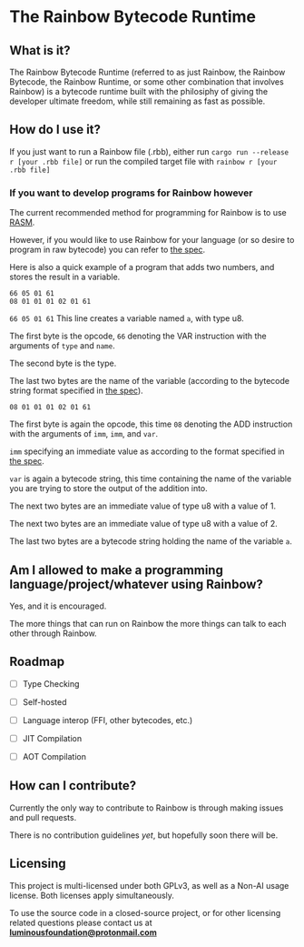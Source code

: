 # The Rainbow Bytecode Runtime

## What is it?
The Rainbow Bytecode Runtime (referred to as just Rainbow, the Rainbow Bytecode, the Rainbow Runtime, or some other combination that involves Rainbow) is a bytecode runtime built with the philosiphy of giving the developer ultimate freedom, while still remaining as fast as possible.

## How do I use it?
If you just want to run a Rainbow file (.rbb), either run `cargo run --release r [your .rbb file]` or run the compiled target file with `rainbow r [your .rbb file]`

### If you want to develop programs for Rainbow however
The current recommended method for programming for Rainbow is to use [RASM](https://github.com/luminous-foundation/rasm).

However, if you would like to use Rainbow for your language (or so desire to program in raw bytecode) you can refer to [the spec](spec.md).

Here is also a quick example of a program that adds two numbers, and stores the result in a variable.

```
66 05 01 61 
08 01 01 01 02 01 61
```

`66 05 01 61`
This line creates a variable named `a`, with type u8.

The first byte is the opcode, `66` denoting the VAR instruction with the arguments of `type` and `name`.

The second byte is the type.

The last two bytes are the name of the variable (according to the bytecode string format specified in [the spec](spec.md)).


`08 01 01 01 02 01 61`

The first byte is again the opcode, this time `08` denoting the ADD instruction with the arguments of `imm`, `imm`, and `var`.

`imm` specifying an immediate value as according to the format specified in [the spec](spec.md).

`var` is again a bytecode string, this time containing the name of the variable you are trying to store the output of the addition into.

The next two bytes are an immediate value of type u8 with a value of 1.

The next two bytes are an immediate value of type u8 with a value of 2.

The last two bytes are a bytecode string holding the name of the variable `a`.

## Am I allowed to make a programming language/project/whatever using Rainbow?
Yes, and it is encouraged.

The more things that can run on Rainbow the more things can talk to each other through Rainbow.

## Roadmap

- [ ] Type Checking

- [ ] Self-hosted

- [ ] Language interop (FFI, other bytecodes, etc.)

- [ ] JIT Compilation

- [ ] AOT Compilation

## How can I contribute?
Currently the only way to contribute to Rainbow is through making issues and pull requests.

There is no contribution guidelines *yet*, but hopefully soon there will be.

## Licensing
This project is multi-licensed under both GPLv3, as well as a Non-AI usage license. Both licenses apply simultaneously.

To use the source code in a closed-source project, or for other licensing related questions please contact us at
**luminousfoundation@protonmail.com**